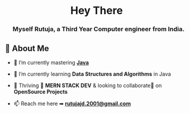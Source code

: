 <!-- <p><a href="#"><img width="100%" height="auto" src="https://ibb.co/yp32jC4" height="175px"/></a></p> -->

<h1 align="center">Hey There <img src="https://media1.giphy.com/media/p3uZvqib1ewP6qTqch/giphy.gif?cid=790b761187d1cba4599c41205111b71e00ef938040415426&rid=giphy.gif&ct=g" height = "95px"width="4px"></h1>
<h3 align="center">Myself <b>Rutuja</b>, a Third Year Computer engineer from India.</h3>


## 🙋 About Me

- 🔭 I’m currently mastering **[Java](https://www.udemy.com/course/java-the-complete-java-developer-course/)**

- 🌱 I’m currently learning **Data Structures and Algorithms** in Java 

- 👯 Thriving 💪 **MERN STACK DEV** & looking to collaborate🤝 on **OpenSource Projects**

- 📫 Reach me here ➡ **rutujajd.2001@gmail.com**

<!--- ⚡ Fun fact **I play football⚽ and love reading📚.**

## 🚀 Languages and Tools:

<p align="left"> 
    <a href="https://reactjs.org/" target="_blank"> <img src="https://img.icons8.com/color/48/000000/react-native.png"/> </a>
    <a href="https://reactnative.dev/" target="_blank"> <img src="https://img.icons8.com/fluency/48/000000/android.png"/> </a>
    <a href="https://developer.mozilla.org/en-US/docs/Web/JavaScript" target="_blank"> <img src="https://img.icons8.com/color/48/000000/javascript.png"/> </a> 
    <a href="https://www.w3.org/html/" target="_blank"> <img src="https://img.icons8.com/color/48/000000/html-5.png"/> </a> 
    <a href="https://www.w3schools.com/css/" target="_blank"> <img src="https://img.icons8.com/color/48/000000/css3.png"/> </a> 
    <a href="https://getbootstrap.com" target="_blank"> <img src="https://img.icons8.com/color/48/000000/bootstrap.png"/> </a> 
    <a href="https://www.python.org" target="_blank"> <img src="https://img.icons8.com/color/48/000000/python.png"/> </a> 
    <a style="padding-right:8px;" href="https://nodejs.org" target="_blank"> <img src="https://img.icons8.com/color/48/000000/nodejs.png"/> </a> 
    <a style="padding-right:8px;" href="https://www.mysql.com/" target="_blank"> <img src="https://img.icons8.com/fluent/50/000000/mysql-logo.png"/> </a>
    <a href="https://www.mongodb.com/" target="_blank"> <img src="https://raw.githubusercontent.com/devicons/devicon/master/icons/mongodb/mongodb-original-wordmark.svg" alt="mongodb" width="48" height="48"/> </a> 
    <a href="https://postman.com" target="_blank"> <img src="https://www.vectorlogo.zone/logos/getpostman/getpostman-icon.svg" alt="postman" width="45" height="45"/> </a>   
    <a href="https://git-scm.com/" target="_blank"> <img src="https://img.icons8.com/color/48/000000/git.png"/> </a> 
    <a href="https://expressjs.com" target="_blank"> <img src="https://raw.githubusercontent.com/devicons/devicon/master/icons/express/express-original-wordmark.svg" alt="express" width="40" height="40"/> </a>
</p>

<!-- [![React Badge](https://img.shields.io/badge/-React-61DBFB?style=for-the-badge&labelColor=black&logo=react&logoColor=61DBFB)](#)  [![Javascript Badge](https://img.shields.io/badge/-Javascript-F0DB4F?style=for-the-badge&labelColor=black&logo=javascript&logoColor=F0DB4F)](#) [![Typescript Badge](https://img.shields.io/badge/-Typescript-007acc?style=for-the-badge&labelColor=black&logo=typescript&logoColor=007acc)](#) [![Nodejs Badge](https://img.shields.io/badge/-Nodejs-3C873A?style=for-the-badge&labelColor=black&logo=node.js&logoColor=3C873A)](#) [![GraphQL Badge](https://img.shields.io/badge/-GraphQl-e535ab?style=for-the-badge&labelColor=black&logo=node.js&logoColor=e535ab)](#) 
<br/>

<p align="center">
    <a href="https://github.com/chickenCHRISpy/github-readme-streak-stats">
        <img title="🔥 Get streak stats for your profile at git.io/streak-stats" alt="Chris Lopes' streak" src="https://github-readme-streak-stats.herokuapp.com/?user=chickenCHRISpy&theme=black-ice&hide_border=true&stroke=0000&background=060A0CD0"/>
    </a>
</p>

## 📊 Stats

  <br/>
    <a href="https://github.com/chickenCHRISpy/github-readme-stats"><img alt="Chris Lopes' Github Stats" src="https://github-readme-stats.vercel.app/api?username=chickenCHRISpy&show_icons=true&count_private=true&theme=react&hide_border=true&bg_color=0D1117" /></a>
  <a href="https://github.com/chickenCHRISpy/github-readme-stats"><img alt="Chris Lopes' Top Languages" src="https://github-readme-stats.vercel.app/api/top-langs/?username=chickenCHRISpy&langs_count=8&count_private=true&layout=compact&theme=react&hide_border=true&bg_color=0D1117" /></a>
  <br/>
  <b>Note:</b> Top languages is only a metric of the languages my public code consists of and doesn't reflect experience or skill level.


<br/>
<br/>

<!-- <a href="https://github.com/chickenCHRISpy/github-readme-activity-graph"><img alt="Chris Lopes' Activity Graph" src="https://activity-graph.herokuapp.com/graph?username=chickenCHRISpy&bg_color=0D1117&color=5BCDEC&line=5BCDEC&point=FFFFFF&hide_border=true" /></a> 

<br/>
<br/>

## Connect with me:
<p align="left">

<a href = "https://www.linkedin.com/in/chris-lopes-10ab071a1/"><img src="https://img.icons8.com/fluent/48/000000/linkedin.png"/></a>
<a href = "https://twitter.com/chickenchrispy9"><img src="https://img.icons8.com/fluent/48/000000/twitter.png"/></a>
<a href = "https://www.instagram.com/chrisl_18/"><img src="https://img.icons8.com/fluent/48/000000/instagram-new.png"/></a>
<a href = "mailto:chrislopes1718@gmail.com"><img src="https://img.icons8.com/external-justicon-flat-justicon/48/000000/external-email-notifications-justicon-flat-justicon.png"/></a>-->




